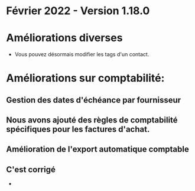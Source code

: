 # Février 2022 - Version 1.18.0

# Améliorations diverses

- Vous pouvez désormais modifier les tags d'un contact.

# Améliorations sur comptabilité:

## Gestion des dates d'échéance par fournisseur

## Nous avons ajouté des règles de comptabilité spécifiques pour les factures d'achat.

## Amélioration de l'export automatique comptable

## C'est corrigé

-
